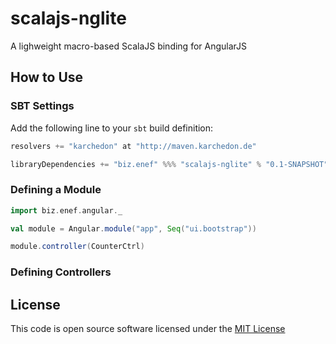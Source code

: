 scalajs-nglite
==============

A lighweight macro-based ScalaJS binding for AngularJS


## How to Use

### SBT Settings
Add the following line to your ```sbt``` build definition:

```scala
resolvers += "karchedon" at "http://maven.karchedon.de"

libraryDependencies += "biz.enef" %%% "scalajs-nglite" % "0.1-SNAPSHOT"
```

### Defining a Module

```scala
import biz.enef.angular._

val module = Angular.module("app", Seq("ui.bootstrap"))

module.controller(CounterCtrl)
```

### Defining Controllers

License
-------
This code is open source software licensed under the [MIT License](http://opensource.org/licenses/MIT)

